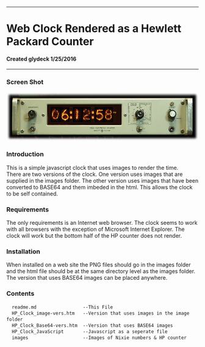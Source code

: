 -----------------------------------------------
# Web Clock Rendered as a Hewlett Packard Counter
#### Created glydeck 1/25/2016
-----------------------------------------------
### Screen Shot
![Screen Shot](/images/screenShot.png) 

### Introduction
This is a simple javascript clock that uses images to render the time.  
There are two versions of the clock.  One version uses images that are 
supplied in the images folder.  The other version uses images that have 
been converted to BASE64 and them imbeded in the html.  This allows the 
clock to be self contained.

### Requirements
The only requirements is an Internet web browser.  The clock seems to work 
with all browsers with the exception of Microsoft Internet Explorer.
The clock will work but the bottom half of the HP counter does not render.

### Installation
When installed on a web site the PNG files should go in the images folder 
and the html file should be at the same directory level as the images folder.
The version that uses BASE64 images can be placed anywhere.

### Contents 
      readme.md                 --This File
      HP_Clock_image-vers.htm   --Version that uses images in the image folder
      HP_Clock_Base64-vers.htm  --Version that uses BASE64 images
      HP_Clock_JavaScript       --Javascript as a seperate file
      images                    --Images of Nixie numbers & HP counter  
